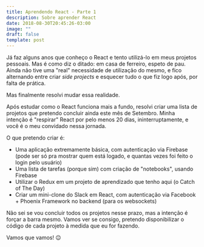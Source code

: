 ```yaml
---
title: Aprendendo React - Parte 1
description: Sobre aprender React
date: 2018-08-30T20:45:26-03:00
image: ""
draft: false
template: post
---
```


Já faz alguns anos que conheço o React e tento utilizá-lo em meus projetos pessoais. Mas é como diz o ditado: em casa de ferreiro, espeto de pau. Ainda não tive uma "real" necessidade de utilização do mesmo, e fico alternando entre criar _side projects_ e esquecer tudo o que fiz logo após, por falta de prática.

Mas finalmente resolvi mudar essa realidade.

Após estudar como o React funciona mais a fundo, resolvi criar uma lista de projetos que pretendo concluir ainda este mês de Setembro. Minha intenção é "respirar" React por pelo menos 20 dias, ininterruptamente, e você é o meu convidado nessa jornada.

O que pretendo criar é:

- Uma aplicação extremamente básica, com autenticação via Firebase (pode ser só pra mostrar quem está logado, e quantas vezes foi feito o login pelo usuário)
- Uma lista de tarefas (porque sim) com criação de "notebooks", usando Firebase
- Utilizar o Redux em um projeto de aprendizado que tenho aqui (o Catch of The Day)
- Criar um mini-clone do Slack em React, com autenticação via Facebook + Phoenix Framework no backend (para os websockets)

Não sei se vou concluir todos os projetos nesse prazo, mas a intenção é forçar a barra mesmo. Vamos ver se consigo, pretendo disponibilizar o código de cada projeto à medida que eu for fazendo.

Vamos que vamos! :wink:
